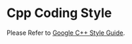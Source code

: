 # Cpp Coding Style

Please Refer to [Google C++ Style Guide](https://google.github.io/styleguide/cppguide.html).

